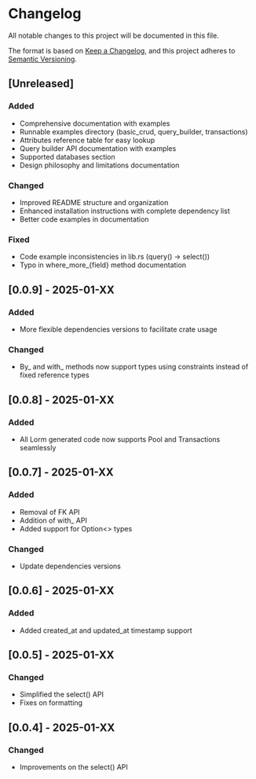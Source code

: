 # Changelog

All notable changes to this project will be documented in this file.

The format is based on [Keep a Changelog](https://keepachangelog.com/en/1.0.0/),
and this project adheres to [Semantic Versioning](https://semver.org/spec/v2.0.0.html).

## [Unreleased]

### Added
- Comprehensive documentation with examples
- Runnable examples directory (basic_crud, query_builder, transactions)
- Attributes reference table for easy lookup
- Query builder API documentation with examples
- Supported databases section
- Design philosophy and limitations documentation

### Changed
- Improved README structure and organization
- Enhanced installation instructions with complete dependency list
- Better code examples in documentation

### Fixed
- Code example inconsistencies in lib.rs (query() → select())
- Typo in where_more_{field} method documentation

## [0.0.9] - 2025-01-XX

### Added
- More flexible dependencies versions to facilitate crate usage

### Changed
- By_ and with_ methods now support types using constraints instead of fixed reference types

## [0.0.8] - 2025-01-XX

### Added
- All Lorm generated code now supports Pool and Transactions seamlessly

## [0.0.7] - 2025-01-XX

### Added
- Removal of FK API
- Addition of with_ API
- Added support for Option<> types

### Changed
- Update dependencies versions

## [0.0.6] - 2025-01-XX

### Added
- Added created_at and updated_at timestamp support

## [0.0.5] - 2025-01-XX

### Changed
- Simplified the select() API
- Fixes on formatting

## [0.0.4] - 2025-01-XX

### Changed
- Improvements on the select() API

<!-- generated by git-cliff -->
